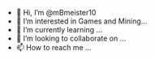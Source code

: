 - 👋 Hi, I’m @mBmeister10
- 👀 I’m interested in Games and Mining...
- 🌱 I’m currently learning ...
- 💞️ I’m looking to collaborate on ...
- 📫 How to reach me ...

<!---
mBmeister10/mBmeister10 is a ✨ special ✨ repository because its `README.md` (this file) appears on your GitHub profile.
You can click the Preview link to take a look at your changes.
--->
